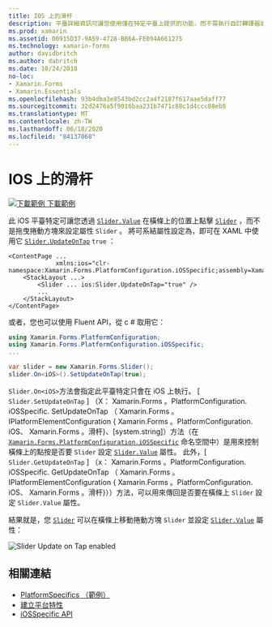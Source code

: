 ```yaml
---
title: IOS 上的滑杆
description: 平臺詳細資訊可讓您使用僅在特定平臺上提供的功能，而不需執行自訂轉譯器或效果。 本文說明如何使用 iOS 平臺特定的，讓 Slider 的值屬性可透過在滑杆列上進行設定。
ms.prod: xamarin
ms.assetid: D0915D37-9A59-4728-BB6A-FE094A661275
ms.technology: xamarin-forms
author: davidbritch
ms.author: dabritch
ms.date: 10/24/2018
no-loc:
- Xamarin.Forms
- Xamarin.Essentials
ms.openlocfilehash: 93b4dba3e8543bd2cc2a4f2187f617aae5daff77
ms.sourcegitcommit: 32d2476a5f9016baa231b7471c88c1d4ccc08eb8
ms.translationtype: MT
ms.contentlocale: zh-TW
ms.lasthandoff: 06/18/2020
ms.locfileid: "84137068"
---
```

# <a name="slider-thumb-tap-on-ios"></a>IOS 上的滑杆

[![下載範例 ](~/media/shared/download.png) 下載範例](https://docs.microsoft.com/samples/xamarin/xamarin-forms-samples/userinterface-platformspecifics)

此 iOS 平臺特定可讓您透過 [`Slider.Value`](xref:Xamarin.Forms.Slider.Value) 在橫條上的位置上點擊 [`Slider`](xref:Xamarin.Forms.Slider) ，而不是拖曳捲動方塊來設定屬性 `Slider` 。 將可系結屬性設定為，即可在 XAML 中使用它 [`Slider.UpdateOnTap`](xref:Xamarin.Forms.PlatformConfiguration.iOSSpecific.Slider.UpdateOnTapProperty) `true` ：

```xaml
<ContentPage ...
             xmlns:ios="clr-namespace:Xamarin.Forms.PlatformConfiguration.iOSSpecific;assembly=Xamarin.Forms.Core">
    <StackLayout ...>
        <Slider ... ios:Slider.UpdateOnTap="true" />
        ...
    </StackLayout>
</ContentPage>
```

或者，您也可以使用 Fluent API，從 c # 取用它：

```csharp
using Xamarin.Forms.PlatformConfiguration;
using Xamarin.Forms.PlatformConfiguration.iOSSpecific;
...

var slider = new Xamarin.Forms.Slider();
slider.On<iOS>().SetUpdateOnTap(true);
```

`Slider.On<iOS>`方法會指定此平臺特定只會在 iOS 上執行。 [ `Slider.SetUpdateOnTap` ] （X： Xamarin.Forms 。PlatformConfiguration. iOSSpecific. SetUpdateOnTap （ Xamarin.Forms 。IPlatformElementConfiguration { Xamarin.Forms 。PlatformConfiguration. iOS、 Xamarin.Forms 。滑杆}、[system.string]）方法（在 [`Xamarin.Forms.PlatformConfiguration.iOSSpecific`](xref:Xamarin.Forms.PlatformConfiguration.iOSSpecific) 命名空間中）是用來控制橫條上的點按是否要 `Slider` 設定 [`Slider.Value`](xref:Xamarin.Forms.Slider.Value) 屬性。 此外，[ `Slider.GetUpdateOnTap` ] （x： Xamarin.Forms 。PlatformConfiguration. iOSSpecific. GetUpdateOnTap （ Xamarin.Forms 。IPlatformElementConfiguration { Xamarin.Forms 。PlatformConfiguration. iOS、 Xamarin.Forms 。滑杆}））方法，可以用來傳回是否要在橫條上 `Slider` 設定 `Slider.Value` 屬性。

結果就是，您 [`Slider`](xref:Xamarin.Forms.Slider) 可以在橫條上移動捲動方塊 `Slider` 並設定 [`Slider.Value`](xref:Xamarin.Forms.Slider.Value) 屬性：

![](slider-thumb-images/slider-updateontap.png "Slider Update on Tap enabled")

## <a name="related-links"></a>相關連結

- [PlatformSpecifics （範例）](https://docs.microsoft.com/samples/xamarin/xamarin-forms-samples/userinterface-platformspecifics)
- [建立平台特性](~/xamarin-forms/platform/platform-specifics/index.md#creating-platform-specifics)
- [iOSSpecific API](xref:Xamarin.Forms.PlatformConfiguration.iOSSpecific)
